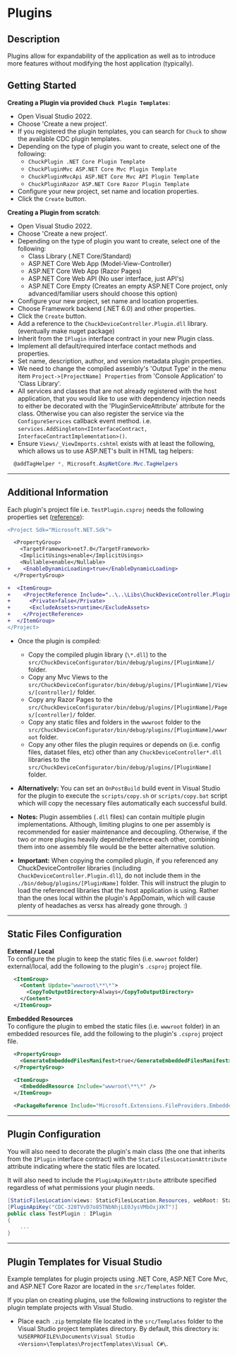 # Plugins  

## Description

Plugins allow for expandability of the application as well as to introduce more features without modifying the host application (typically).  

## Getting Started  

**Creating a Plugin via provided `Chuck Plugin Templates`**:  
  - Open Visual Studio 2022.  
  - Choose 'Create a new project'.  
  - If you registered the plugin templates, you can search for `Chuck` to show the available CDC plugin templates.  
  - Depending on the type of plugin you want to create, select one of the following:  
    * `ChuckPlugin .NET Core Plugin Template`  
    * `ChuckPluginMvc ASP.NET Core Mvc Plugin Template`  
    * `ChuckPluginMvcApi ASP.NET Core Mvc API Plugin Template`  
    * `ChuckPluginRazor ASP.NET Core Razor Plugin Template`  
  - Configure your new project, set name and location properties.  
  - Click the `Create` button.  

  **Creating a Plugin from scratch**:
  - Open Visual Studio 2022.  
  - Choose 'Create a new project'.  
  - Depending on the type of plugin you want to create, select one of the following:  
    * Class Library (.NET Core/Standard)  
    * ASP.NET Core Web App (Model-View-Controller)  
    * ASP.NET Core Web App (Razor Pages)  
    * ASP.NET Core Web API  (No user interface, just API's)
    * ASP.NET Core Empty (Creates an empty ASP.NET Core project, only advanced/familiar users should choose this option)  
  - Configure your new project, set name and location properties.  
  - Choose Framework backend (.NET 6.0) and other properties.  
  - Click the `Create` button.  
  - Add a reference to the `ChuckDeviceController.Plugin.dll` library. (eventually make nuget package)  
  - Inherit from the `IPlugin` interface contract in your new Plugin class.
  - Implement all default/required interface contact methods and properties.
  - Set name, description, author, and version metadata plugin properties.  
  - We need to change the compiled assembly's 'Output Type' in the menu item `Project->[ProjectName] Properties` from 'Console Application' to 'Class Library'.  
  - All services and classes that are not already registered with the host application, that you would like to use with dependency injection needs to either be decorated with the 'PluginServiceAttribute' attribute for the class. Otherwise you can also register the service via the `ConfigureServices` callback event method. i.e. `services.AddSingleton<IInterfaceContract, InterfaceContractImplementation>()`.  
  - Ensure `Views/_ViewImports.cshtml` exists with at least the following, which allows us to use ASP.NET's built in HTML tag helpers:  
  ```cs
    @addTagHelper *, Microsoft.AspNetCore.Mvc.TagHelpers
  ```

<hr>

## Additional Information

Each plugin's project file i.e. `TestPlugin.csproj` needs the following properties set ([reference](https://docs.microsoft.com/en-us/dotnet/core/tutorials/creating-app-with-plugin-support)):  
```diff
<Project Sdk="Microsoft.NET.Sdk">

  <PropertyGroup>
    <TargetFramework>net7.0</TargetFramework>
    <ImplicitUsings>enable</ImplicitUsings>
    <Nullable>enable</Nullable>
+    <EnableDynamicLoading>true</EnableDynamicLoading>
  </PropertyGroup>

+  <ItemGroup>
+    <ProjectReference Include="..\..\Libs\ChuckDeviceController.Plugins\ChuckDeviceController.Plugins.csproj">
+      <Private>false</Private>
+      <ExcludeAssets>runtime</ExcludeAssets>
+    </ProjectReference>
+  </ItemGroup>
</Project>
```
- Once the plugin is compiled:  
  * Copy the compiled plugin library (`\*.dll`) to the `src/ChuckDeviceConfigurator/bin/debug/plugins/[PluginName]/` folder.  
  * Copy any Mvc Views to the `src/ChuckDeviceConfigurator/bin/debug/plugins/[PluginName]/Views/[controller]/` folder.  
  * Copy any Razor Pages to the `src/ChuckDeviceConfigurator/bin/debug/plugins/[PluginName]/Pages/[controller]/` folder.  
  * Copy any static files and folders in the `wwwroot` folder to the `src/ChuckDeviceConfigurator/bin/debug/plugins/[PluginName]/wwwroot` folder.
  * Copy any other files the plugin requires or depends on (i.e. config files, dataset files, etc) other than any `ChuckDeviceController*.dll` libraries to the `src/ChuckDeviceConfigurator/bin/debug/plugins/[PluginName]` folder.  
- **Alternatively:** You can set an `OnPostBuild` build event in Visual Studio for the plugin to execute the `scripts/copy.sh` or `scripts/copy.bat` script which will copy the necessary files automatically each successful build.  

- **Notes:** Plugin assemblies (`.dll` files) can contain multiple plugin implementations. Although, limiting plugins to one per assembly is recommended for easier maintenance and decoupling. Otherwise, if the two or more plugins heavily depend/reference each other, combining them into one assembly file would be the better alternative solution.  

- **Important:** When copying the compiled plugin, if you referenced any ChuckDeviceController libraries (including `ChuckDeviceController.Plugin.dll`), do not include them in the `./bin/debug/plugins/[PluginName]` folder. This will instruct the plugin to load the referenced libraries that the host application is using. Rather than the ones local within the plugin's AppDomain, which will cause plenty of headaches as versx has already gone through. :)  

<hr>

## Static Files Configuration
**External / Local**  
To configure the plugin to keep the static files (i.e. `wwwroot` folder) external/local, add the following to the plugin's `.csproj` project file.  
```xml
  <ItemGroup>
    <Content Update="wwwroot\**\*">
      <CopyToOutputDirectory>Always</CopyToOutputDirectory>
    </Content>
  </ItemGroup>
```
**Embedded Resources**  
To configure the plugin to embed the static files (i.e. `wwwroot` folder) in an embedded resources file, add the following to the plugin's `.csproj` project file.  
```xml
  <PropertyGroup>
    <GenerateEmbeddedFilesManifest>true</GenerateEmbeddedFilesManifest>
  </PropertyGroup>

  <ItemGroup>
    <EmbeddedResource Include="wwwroot\**\*" />
  </ItemGroup>

  <PackageReference Include="Microsoft.Extensions.FileProviders.Embedded" Version="7.0.1" />
```

<hr>

## Plugin Configuration  
You will also need to decorate the plugin's main class (the one that inherits from the `IPlugin` interface contract) with the `StaticFilesLocationAttribute` attribute indicating where the static files are located.  

It will also need to include the `PluginApiKeyAttribute` attribute specified regardless of what permissions your plugin needs.  
```cs
[StaticFilesLocation(views: StaticFilesLocation.Resources, webRoot: StaticFilesLocation.External)]
[PluginApiKey("CDC-328TVvD7o85TNbNhjLE0JysVMbOxjXKT")]
public class TestPlugin : IPlugin
{
    ...
}
```

<hr>

## Plugin Templates for Visual Studio  
Example templates for plugin projects using .NET Core, ASP.NET Core Mvc, and ASP.NET Core Razor are located in the `src/Templates` folder.  

If you plan on creating plugins, use the following instructions to register the plugin template projects with Visual Studio.  

- Place each `.zip` template file located in the `src/Templates` folder to the Visual Studio project templates directory. By default, this directory is:  
`%USERPROFILE%\Documents\Visual Studio <Version>\Templates\ProjectTemplates\Visual C#\`.